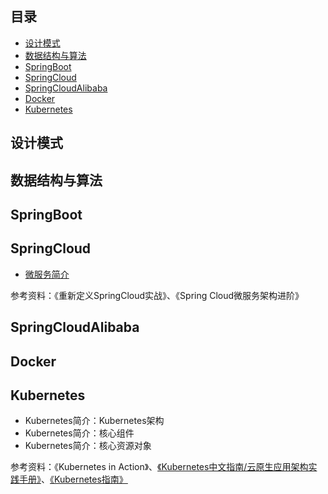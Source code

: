 
## 目录
- [设计模式](#设计模式)
- [数据结构与算法](#数据结构与算法)
- [SpringBoot](#SpringBoot)
- [SpringCloud](#SpringCloud)
- [SpringCloudAlibaba](#SpringCloudAlibaba)
- [Docker](#Docker)
- [Kubernetes](#Kubernetes)


## 设计模式

## 数据结构与算法

## SpringBoot

## SpringCloud
- [微服务简介](SpringCloud/微服务简介.md)

参考资料：《重新定义SpringCloud实战》、《Spring Cloud微服务架构进阶》

## SpringCloudAlibaba

## Docker

## Kubernetes
- Kubernetes简介：Kubernetes架构
- Kubernetes简介：核心组件
- Kubernetes简介：核心资源对象

参考资料：《Kubernetes in Action》、[《Kubernetes中文指南/云原生应用架构实践手册》](https://github.com/rootsongjc/kubernetes-handbook)、[《Kubernetes指南》](https://github.com/feiskyer/kubernetes-handbook)



